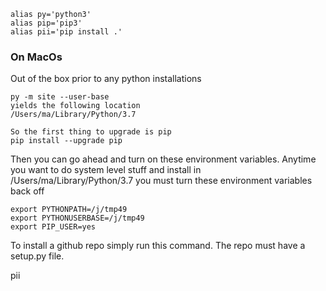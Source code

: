 
```
alias py='python3'
alias pip='pip3'
alias pii='pip install .'
```

### On MacOs

Out of the box prior to any python installations

```
py -m site --user-base
yields the following location
/Users/ma/Library/Python/3.7

So the first thing to upgrade is pip
pip install --upgrade pip
```

Then you can go ahead and turn on these environment variables.  Anytime you want to do system level stuff and install in /Users/ma/Library/Python/3.7
you must turn these environment variables back off

```
export PYTHONPATH=/j/tmp49
export PYTHONUSERBASE=/j/tmp49
export PIP_USER=yes
```

To install a github repo simply run this command. The repo must have a setup.py file.

pii
